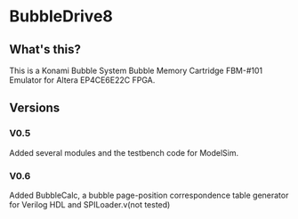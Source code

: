 # BubbleDrive8
## What's this?
This is a Konami Bubble System Bubble Memory Cartridge FBM-#101 Emulator for Altera EP4CE6E22C FPGA. 

## Versions
### V0.5
Added several modules and the testbench code for ModelSim.
### V0.6
Added BubbleCalc, a bubble page-position correspondence table generator for Verilog HDL and SPILoader.v(not tested)
